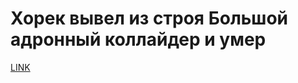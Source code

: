 # Хорек вывел из строя Большой адронный коллайдер и умер



[LINK](https://varlamov.ru/1687271.html)